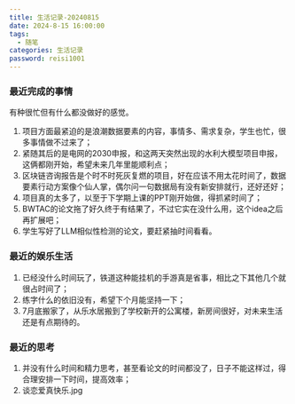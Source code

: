 ```yaml
---
title: 生活记录-20240815
date: 2024-8-15 16:00:00
tags:
  - 随笔
categories: 生活记录
password: reisi1001
---
```

### 最近完成的事情
有种很忙但有什么都没做好的感觉。
1. 项目方面最紧迫的是浪潮数据要素的内容，事情多、需求复杂，学生也忙，很多事情做不过来了；
2. 紧随其后的是电网的2030申报，和这两天突然出现的水利大模型项目申报，这俩都刚开始，希望未来几年里能顺利点；
3. 区块链咨询报告是个时不时死灰复燃的项目，好在应该不用太花时间了，数据要素行动方案像个仙人掌，偶尔问一句数据局有没有新安排就行，还好还好；
4. 项目真的太多了，以至于下学期上课的PPT刚开始做，得抓紧时间了；
5. BWTAC的论文拖了好久终于有结果了，不过它实在没什么用，这个idea之后再扩展吧；
6. 学生写好了LLM相似性检测的论文，要赶紧抽时间看看。

### 最近的娱乐生活
1. 已经没什么时间玩了，铁道这种能挂机的手游真是省事，相比之下其他几个就很占时间了；
2. 练字什么的依旧没有，希望下个月能坚持一下；
3. 7月底搬家了，从乐水居搬到了学校新开的公寓楼，新房间很好，对未来生活还是有点期待的。 

### 最近的思考
1. 并没有什么时间和精力思考，甚至看论文的时间都没了，日子不能这样过，得合理安排一下时间，提高效率；
2. 谈恋爱真快乐.jpg
